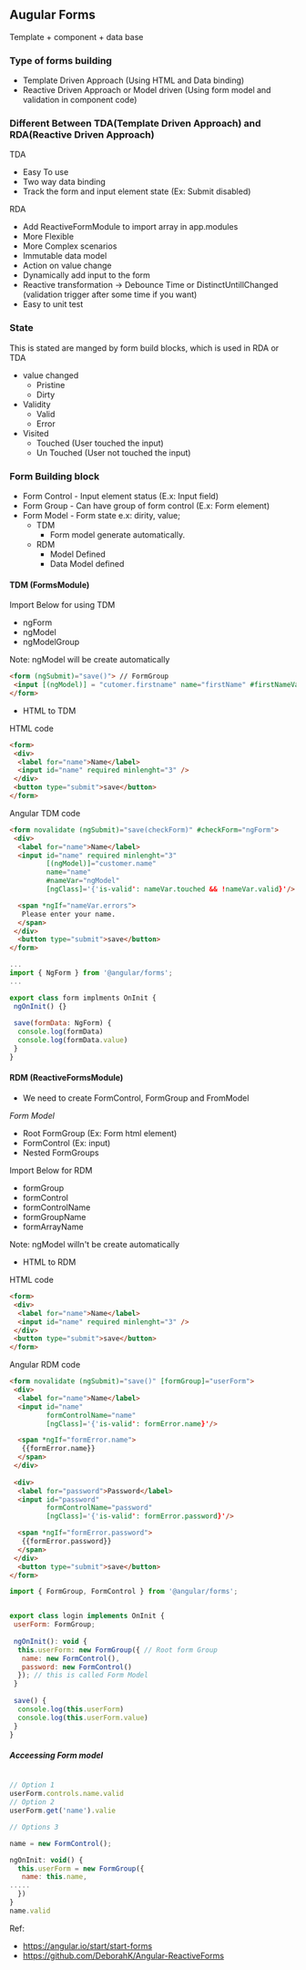 
## Augular Forms

Template + component + data base

### Type of forms building

* Template Driven Approach (Using HTML and Data binding)
* Reactive Driven Approach or Model driven (Using form model and validation in component code)

### Different Between TDA(Template Driven Approach) and RDA(Reactive Driven Approach)

TDA
* Easy To use 
* Two way data binding
* Track the form and input element state (Ex: Submit disabled)

RDA
* Add ReactiveFormModule to import array in app.modules
* More Flexible
* More Complex scenarios 
* Immutable data model
* Action on value change 
* Dynamically add input to the form 
* Reactive transformation -> Debounce Time or DistinctUntillChanged (validation trigger after some time if you want)
* Easy to unit test

### State 
This is stated are manged by form build blocks, which is used in RDA or TDA

* value changed
  * Pristine 
  * Dirty 
* Validity 
  * Valid 
  * Error 
* Visited 
  * Touched (User touched the input)
  * Un Touched (User not touched the input) 
  
### Form Building block 

* Form Control - Input element status (E.x: Input field)
* Form Group - Can have group of form control (E.x: Form element)
* Form Model - Form state e.x: dirity, value;
  * TDM
    * Form model generate automatically.
  * RDM 
    * Model Defined 
    * Data Model defined 

#### TDM (FormsModule)

Import Below for using TDM
* ngForm 
* ngModel 
* ngModelGroup 


Note: ngModel will be create automatically 

```html
<form (ngSubmit)="save()"> // FormGroup 
 <input [(ngModel)] = "cutomer.firstname" name="firstName" #firstNameVar="ngModel" /> // FormControl, we have user '#' Template reference variable.  
</form>
```

* HTML to TDM 

HTML code
```html
<form>
 <div>
  <label for="name">Name</label>
  <input id="name" required minlenght="3" />
 </div>
 <button type="submit">save</button>
</form>
```
Angular TDM code 
```html
<form novalidate (ngSubmit)="save(checkForm)" #checkForm="ngForm">
 <div>
  <label for="name">Name</label>
  <input id="name" required minlenght="3" 
         [(ngModel)]="customer.name"
         name="name"
         #nameVar="ngModel"
         [ngClass]='{'is-valid': nameVar.touched && !nameVar.valid}'/>

  <span *ngIf="nameVar.errors">
   Please enter your name.
  </span>
 </div>
  <button type="submit">save</button>
</form>
```

```js
...
import { NgForm } from '@angular/forms'; 
...

export class form implments OnInit {
 ngOnInit() {}
 
 save(formData: NgForm) {
  console.log(formData)
  console.log(formData.value)
 }
}
```

#### RDM (ReactiveFormsModule)

- We need to create FormControl, FormGroup and FromModel

*Form Model*
* Root FormGroup (Ex: Form html element)
* FormControl (Ex: input)
* Nested FormGroups 

Import Below for RDM 

* formGroup 
* formControl
* formControlName
* formGroupName
* formArrayName

Note: ngModel willn't be create automatically

* HTML to RDM 

HTML code
```html
<form>
 <div>
  <label for="name">Name</label>
  <input id="name" required minlenght="3" />
 </div>
 <button type="submit">save</button>
</form>
```
Angular RDM code 
```html
<form novalidate (ngSubmit)="save()" [formGroup]="userForm">
 <div>
  <label for="name">Name</label>
  <input id="name"
         formControlName="name"
         [ngClass]='{'is-valid': formError.name}'/>

  <span *ngIf="formError.name">
   {{formError.name}}
  </span>
 </div>
 
 <div>
  <label for="password">Password</label>
  <input id="password"
         formControlName="password"
         [ngClass]='{'is-valid': formError.password}'/>

  <span *ngIf="formError.password">
   {{formError.password}}
  </span>
 </div>
  <button type="submit">save</button>
</form>
```
```js
import { FormGroup, FormControl } from '@angular/forms';


export class login implements OnInit {
 userForm: FormGroup;
 
 ngOnInit(): void {
  this.userForm: new FormGroup({ // Root form Group
   name: new FormControl(),
   password: new FormControl()
  }); // this is called Form Model
 }
 
 save() {
  console.log(this.userForm)
  console.log(this.userForm.value)
 }
}
```

##### Acceessing Form model

```js

// Option 1
userForm.controls.name.valid
// Option 2
userForm.get('name').valie

// Options 3

name = new FormControl();

ngOnInit: void() {
  this.userForm = new FormGroup({
   name: this.name,
.....
  })
}
name.valid
```


Ref: 
* https://angular.io/start/start-forms
* https://github.com/DeborahK/Angular-ReactiveForms
